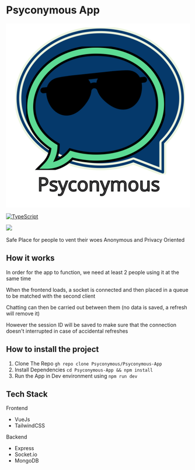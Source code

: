 # Psyconymous App

<p align="center"> <img src="./frontend/public/logo.svg"></img> </p>

[![TypeScript](https://badges.frapsoft.com/typescript/code/typescript-150x33.png?v=101)](https://github.com/ellerbrock/typescript-badges/)

<img src="https://img.shields.io/github/languages/code-size/Psyconymous/Psyconymous-App?style=for-the-badge">

Safe Place for people to vent their woes
Anonymous and Privacy Oriented

## How it works
In order for the app to function, we need at least 2 people using it at the same time

When the frontend loads, a socket is connected and then placed in a queue to be matched with the second client

Chatting can then be carried out between them
(no data is saved, a refresh will remove it)

However the session ID will be saved to make sure that the connection doesn't interrupted in case of accidental refreshes

## How to install the project

1) Clone The Repo
``` gh repo clone Psyconymous/Psyconymous-App ```
2) Install Dependencies
``` cd Psyconymous-App && npm install ```
3) Run the App in Dev environment using
``` npm run dev ```

## Tech Stack
Frontend
- VueJs
- TailwindCSS

Backend
- Express
- Socket.io
- MongoDB
